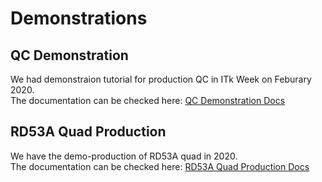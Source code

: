 # Demonstrations

## QC Demonstration

We had demonstraion tutorial for production QC in ITk Week on Feburary 2020.<br>
The documentation can be checked here: [QC Demonstration Docs](https://qc-demonstration.readthedocs.io/en/latest/database_demonstration_flow/)

## RD53A Quad Production

We have the demo-production of RD53A quad in 2020.<br>
The documentation can be checked here: [RD53A Quad Production Docs](https://rd53a-software-docs.readthedocs.io/en/latest/rd53a_demo_flow/)
